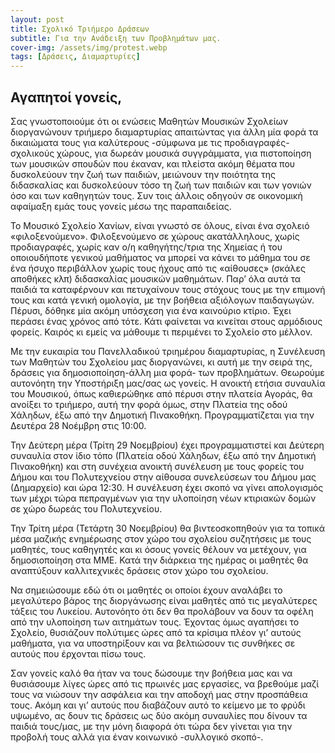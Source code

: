 ```yaml
---
layout: post
title: Σχολικό Τριήμερο Δράσεων 
subtitle: Για την Ανάδειξη των Προβλημάτων μας.
cover-img: /assets/img/protest.webp
tags: [Δράσεις, Διαμαρτυρίες]
---
```



<h2>Αγαπητοί γονείς,</h2>

<p>
Σας γνωστοποιούμε ότι οι ενώσεις Μαθητών Μουσικών Σχολείων διοργανώνουν τριήμερο διαμαρτυρίας απαιτώντας για άλλη μία φορά τα δικαιώματα τους για καλύτερους -σύμφωνα με τις προδιαγραφές- σχολικούς χώρους, για δωρεάν μουσικά συγγράμματα, για πιστοποίηση των μουσικών σπουδών που έκαναν, και πλείστα ακόμη θέματα που δυσκολεύουν την ζωή των παιδιών, μειώνουν την ποιότητα της διδασκαλίας και δυσκολεύουν τόσο τη ζωή των παιδιών και των γονιών όσο και των καθηγητών τους. Συν τοις άλλοις οδηγούν σε οικονομική αφαίμαξη εμάς τους γονείς μέσω της παραπαιδείας.
</p>
<p>
Το Μουσικό Σχολείο Χανίων, είναι γνωστό σε όλους, είναι ένα σχολειό «φιλοξενούμενο». Φιλοξενούμενο σε χώρους ακατάλληλους,  χωρίς προδιαγραφές, χωρίς καν ο/η καθηγήτης/τρια της Χημείας ή του οποιουδήποτε γενικού μαθήματος   να μπορεί να κάνει το μάθημα του σε ένα ήσυχο περιβάλλον χωρίς τους ήχους από τις «αίθουσες» (σκάλες αποθήκες κλπ) διδασκαλίας μουσικών μαθημάτων. Παρ’ όλα αυτά τα παιδιά τα καταφέρνουν και πετυχαίνουν τους στόχους τους με την επιμονή τους και κατά γενική ομολογία, με την βοήθεια αξιόλογων παιδαγωγών. 
Πέρυσι, δόθηκε μία ακόμη υπόσχεση για ένα καινούριο κτίριο. Έχει περάσει ένας χρόνος από τότε. Κάτι φαίνεται να κινείται στους αρμόδιους φορείς. Καιρός κι εμείς να μάθουμε τι περιμένει το Σχολείο στο μέλλον.
</p>
<p>
Με την ευκαιρία του Πανελλαδικού τριημέρου διαμαρτυρίας, η Συνέλευση των Μαθητών του Σχολείου μας διοργανώνει, κι αυτή με την σειρά της, δράσεις  για δημοσιοποίηση-άλλη μια φορά-  των προβλημάτων. Θεωρούμε αυτονόητη την Υποστήριξη μας/σας ως γονείς.
Η  ανοικτή ετήσια συναυλία του Μουσικού, όπως καθιερώθηκε από πέρυσι στην πλατεία Αγοράς, θα ανοίξει το τριήμερο, αυτή την φορά όμως, στην Πλατεία της οδού Χάληδων, έξω από την Δημοτική Πινακοθήκη. Προγραμματίζεται για την Δευτέρα 28 Νοέμβρη στις 10:00.
</p>
<p>
Την Δεύτερη μέρα (Τρίτη 29 Νοεμβρίου) έχει προγραμματιστεί και Δεύτερη συναυλία στον ίδιο τόπο (Πλατεία οδού Χάληδων, έξω από την Δημοτική Πινακοθήκη) και στη συνέχεια  ανοικτή συνέλευση με τους φορείς του Δήμου και του Πολυτεχνείου στην αίθουσα συνελεύσεων του Δήμου μας (Δημαρχείο) και ώρα 12:30. Η συνέλευση έχει σκοπό να γίνει απολογισμός των μέχρι τώρα πεπραγμένων για την υλοποίηση νέων κτιριακών δομών σε χώρο δωρεάς του Πολυτεχνείου.
</p>
<p>
Την Τρίτη μέρα (Τετάρτη 30 Νοεμβρίου) θα βιντεοσκοπηθούν για τα τοπικά μέσα μαζικής ενημέρωσης στον χώρο του σχολείου συζητήσεις με τους μαθητές, τους καθηγητές και κι όσους  γονείς θέλουν να μετέχουν, για δημοσιοποίηση στα ΜΜΕ. Κατά την διάρκεια της ημέρας οι μαθητές θα αναπτύξουν καλλιτεχνικές δράσεις στον χώρο του σχολείου.
</p>
<p>
Να σημειώσουμε εδώ ότι οι μαθητές οι οποίοι έχουν αναλάβει το μεγαλύτερο βάρος της διοργάνωσης είναι μαθητές από τις μεγαλύτερες τάξεις του Λυκείου. Αυτονόητο ότι δεν θα προλάβουν να δουν τα οφέλη από την υλοποίηση των αιτημάτων τους. Έχοντας όμως αγαπήσει το Σχολείο, θυσιάζουν πολύτιμες  ώρες από τα κρίσιμα πλέον γι’ αυτούς μαθήματα, για να υποστηρίξουν και να βελτιώσουν τις συνθήκες σε αυτούς που έρχονται πίσω τους.
</p>
Σαν γονείς καλό θα ήταν να τους δώσουμε την βοήθεια μας και να θυσιάσουμε λίγες ώρες από τις πρωινές μας εργασίες, να βρεθούμε μαζί τους  να νιώσουν την ασφάλεια και την αποδοχή μας στην προσπάθεια τους. Ακόμη και γι’ αυτούς που διαβάζουν αυτό το κείμενο με το φρύδι υψωμένο, ας δουν τις δράσεις ως δύο ακόμη συναυλίες που δίνουν τα παιδιά τους/μας, με την μόνη διαφορά ότι τώρα δεν γίνεται για την προβολή τους αλλά για έναν κοινωνικό -συλλογικό σκοπό-. 
